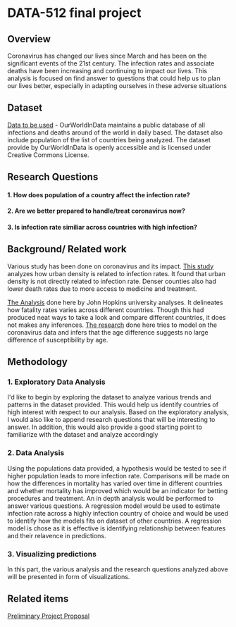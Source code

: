 # DATA-512 final project

## Overview
Coronavirus has changed our lives since March and has been on the significant events of the 21st century. The infection rates and associate deaths have been increasing and continuing to impact our lives. This analysis is focused on find answer to questions that could help us to plan our lives better, especially in adapting ourselves in these adverse situations

## Dataset
[Data to be used](https://ourworldindata.org/coronavirus-source-data) - OurWorldInData maintains a public database of all infections and deaths around of the world in daily based. The dataset also include population of the list of countries being analyzed. The dataset provide by OurWorldInData is openly accessible and is licensed under Creative Commons License.

## Research Questions

#### 1. How does population of a country affect the infection rate?
#### 2. Are we better prepared to handle/treat coronavirus now?
#### 3. Is infection rate similiar across countries with high infection?

## Background/ Related work
Various study has been done on coronavirus and its impact. [This study](https://www.jhsph.edu/news/news-releases/2020/urban-density-not-linked-to-higher-coronavirus-infection-rates-and-is-linked-to-lower-covid-19-death-rates.html) analyzes how urban density is related to infection rates. It found that urban density is not directly related to infection rate. Denser counties also had lower death rates due to more access to medicine and treatment.

[The Analysis](https://coronavirus.jhu.edu/data/mortality) done here by John Hopkins university analyses. It delineates how fatality rates varies across different countries. Though this had produced neat ways to take a look and compare different countries, it does not makes any inferences. [The research](https://www.nature.com/articles/s41598-020-73777-8) done here tries to model on the coronavirus data and infers that the age difference suggests no large difference of susceptibility by age.

## Methodology

### 1. Exploratory Data Analysis
I'd like to begin by exploring the dataset to analyze various trends and patterns in the dataset provided. This would help us identify countries of high interest with respect to our analysis. Based on the exploratory analysis, I would also like to append research questions that will be interesting to answer. In addition, this would also provide a good starting point to familiarize with the dataset and analyze accordingly

### 2. Data Analysis
Using the populations data provided, a hypothesis would be tested to see if higher population leads to more infection rate. Comparisons will be made on how the differences in mortality has varied over time in different countries and whether mortality has improved which would be an indicator for betting procedures and treatment. An in depth analysis would be performed to answer various questions. A regression model would be used to estimate infection rate across a highly infection country of choice and would be used to identify how the models fits on dataset of other countries. A regression model is chose as it is effective is identifying relationship between features and their relavence in predictions.

### 3. Visualizing predictions
In this part, the various analysis and the research questions analyzed above will be presented in form of visualizations.

## Related items
[Preliminary Project Proposal](https://github.com/Sreejavm/DATA-512-final/blob/main/data-512-final/Final%20Project%20Preliminary%20Proposal.pdf)
